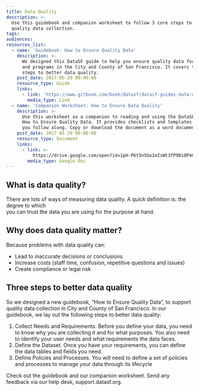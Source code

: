 ```yaml
---
title: Data Quality
description: >-
  Use this guidebook and companion worksheet to follow 3 core steps to support
  quality data collection.
tags:
audiences:
resources_list:
  - name: 'Guidebook: How to Ensure Quality Data'
    description: >-
      We designed this DataSF guide to help you ensure quality data for services
      and programs in the City and County of San Francisco. It covers the 3 key
      steps to better data quality.
    post_date: 2017-05-29 00:00:00
    resource_type: Guide
    links:
      - link: 'https://www.gitbook.com/book/datasf/datasf-guides-data-quality/details'
        media_type: Link
  - name: 'Companion Worksheet: How to Ensure Data Quality'
    description: >-
      Use this worksheet as a companion to reading and using the DataSF Guide:
      How to Ensure Quality Data. It provides checklists and templates to help
      you follow along. Copy or download the document as a word document.
    post_date: 2017-05-29 00:00:00
    resource_type: Document
    links:
      - link: >-
          https://drive.google.com/open?id=1pH-P6t5n5Go1eIsWt3fP9DiOP4ClCm-EuEGFb9-guXk
        media_type: Google Doc
---
```



## What is data quality?

There are lots of ways of measuring data quality. A quick definition is: the degree to which<br>you can trust the data you are using for the purpose at hand.

## Why does data quality matter?

Because problems with data quality can:

* Lead to inaccurate decisions or conclusions
* Increase costs (staff time, confusion, repetitive questions and issues)
* Create compliance or legal risk

## Three steps to better data quality

So we designed a new guidebook, “How to Ensure Quality Data”, to support quality data collection in City and County of San Francisco. In our guidebook, we lay out the following steps to better data quality:

1. Collect Needs and Requirements. Before you define your data, you need to know why you are collecting it and for what purposes. You also need to identify your user needs and what requirements the data faces.
2. Define the Dataset. Once you have your requirements, you can define the data tables and fields you need.
3. Define Policies and Processes. You will need to define a set of policies and processes to manage your data through its lifecycle

Check out the guidebook and our companion worksheet. Send any feedback via our help desk, support.datasf.org.